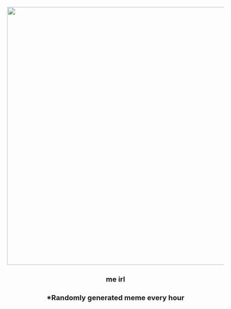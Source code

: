 <p align="center">
        <img src="https://i.redd.it/47tjjdzr6jr81.jpg" width="600" height="600">
        </p>
        <h3 align="center">me irl</h3>
        <h3 align="center">*Randomly generated meme every hour</h3>
    